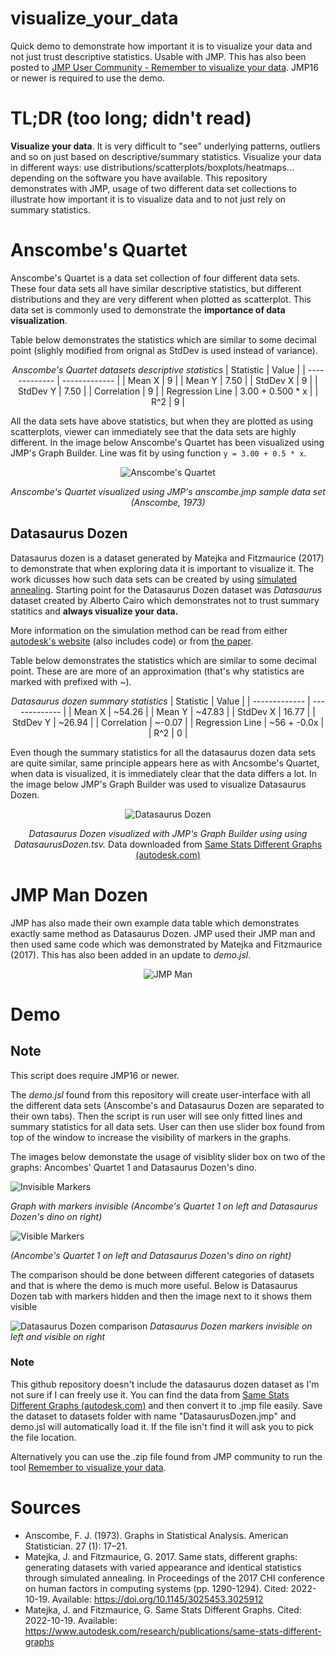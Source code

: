 # visualize_your_data
Quick demo to demonstrate how important it is to visualize your data and not just trust descriptive statistics. Usable with JMP. This has also been posted to [JMP User Community - Remember to visualize your data](https://community.jmp.com/t5/Discussions/Remember-to-visualize-your-data/m-p/557745). JMP16 or newer is required to use the demo.

# TL;DR (too long; didn't read)
**Visualize your data**. It is very difficult to "see" underlying patterns, outliers and so on just based on descriptive/summary statistics. Visualize your data in different ways: use distributions/scatterplots/boxplots/heatmaps... depending on the software you have available. This repository demonstrates with JMP, usage of two different data set collections to illustrate how important it is to visualize data and to not just rely on summary statistics.

# Anscombe's Quartet
Anscombe's Quartet is a data set collection of four different data sets. These four data sets all have similar descriptive statistics, but different distributions and they are very different when plotted as scatterplot. This data set is commonly used to demonstrate the **importance of data visualization**.

Table below demonstrates the statistics which are similar to some decimal point (slighly modified from orignal as StdDev is used instead of variance).

<center>

_Anscombe's Quartet datasets descriptive statistics_
| Statistic  | Value |
| ------------- | ------------- |
| Mean X  | 9  |
| Mean Y  | 7.50  |
| StdDev X | 9  |
| StdDev Y | 7.50  |
| Correlation  | 9  |
| Regression Line  | 3.00 + 0.500 * x  |
| R^2  | 9  |

</center>

All the data sets have above statistics, but when they are plotted as using scatterplots, viewer can immediately see that the data sets are highly different. In the image below Anscombe's Quartet has been visualized using JMP's Graph Builder. Line was fit by using function `y = 3.00 + 0.5 * x`. 

<center>

![Anscombe's Quartet](images/anscombes_quartet.png)

_Anscombe's Quartet visualized using JMP's anscombe.jmp sample data set (Anscombe, 1973)_

</center>

## Datasaurus Dozen
Datasaurus dozen is a dataset generated by Matejka and Fitzmaurice (2017) to demonstrate that when exploring data it is important to visualize it. The work dicusses how such data sets can be created by using [simulated annealing](https://en.wikipedia.org/wiki/Simulated_annealing). Starting point for the Datasaurus Dozen dataset was _Datasaurus_ dataset created by Alberto Cairo which demonstrates not to trust summary statitics and **always visualize your data.**

More information on the simulation method can be read from either [autodesk's website](https://www.autodesk.com/research/publications/same-stats-different-graphs) (also includes code) or from [the paper](https://doi.org/10.1145/3025453.3025912).

Table below demonstrates the statistics which are similar to some decimal point. These are are more of an approximation (that's why statistics are marked with prefixed with ~).

<center>

_Datasaurus dozen summary statistics_
| Statistic  | Value |
| ------------- | ------------- |
| Mean X  | ~54.26  |
| Mean Y  | ~47.83  |
| StdDev X | 16.77  |
| StdDev Y | ~26.94  |
| Correlation  | ~-0.07  |
| Regression Line  | ~56 + -0.0x  |
| R^2  | 0  |

</center>

Even though the summary statistics for all the datasaurus dozen data sets are quite similar, same principle appears here as with Ancsombe's Quartet, when data is visualized, it is immediately clear that the data differs a lot. In the image below JMP's Graph Builder was used to visualize Datasaurus Dozen. 

<center>

![Datasaurus Dozen](images/datasaurusdozen.png)

_Datasaurus Dozen visualized with JMP's Graph Builder using using DatasaurusDozen.tsv._ Data downloaded from [Same Stats Different Graphs (autodesk.com)](https://www.autodesk.com/research/publications/same-stats-different-graphs)

</center>

# JMP Man Dozen 
JMP has also made their own example data table which demonstrates exactly same method as Datasaurus Dozen. JMP used their JMP man and then used same code which was demonstrated by Matejka and Fitzmaurice (2017). This has also been added in an update to _demo.jsl_.

<center>

![JMP Man](images/jmpman1.png)

</center>


# Demo
## Note
This script does require JMP16 or newer.

The _demo.jsl_ found from this repository will create user-interface with all the different data sets (Anscombe's and Datasaurus Dozen are separated to their own tabs). Then the script is run user will see only fitted lines and summary statistics for all data sets. User can then use slider box found from top of the window to increase the visibility of markers in the graphs.

The images below demonstate the usage of visiblity slider box on two of the graphs: Ancombes' Quartet 1 and Datasaurus Dozen's dino.

![Invisible Markers](images/markers_invisible.png)

_Graph with markers invisible (Ancombe's Quartet 1 on left and Datasaurus Dozen's dino on right)_

![Visible Markers](images/markers_visible.png)

_(Ancombe's Quartet 1 on left and Datasaurus Dozen's dino on right)_

The comparison should be done between different categories of datasets and that is where the demo is much more useful. Below is Datasaurus Dozen tab with markers hidden and then the image next to it shows them visible

![Datasaurus Dozen comparison](images/saurus_dozen.png)
_Datasaurus Dozen markers invisible on left and visible on right_

### Note
This github repository doesn't include the datasaurus dozen dataset as I'm not sure if I can freely use it. You can find the data from [Same Stats Different Graphs (autodesk.com)](https://www.autodesk.com/research/publications/same-stats-different-graphs) and then convert it to .jmp file easily. Save the dataset to datasets folder with name "DatasaurusDozen.jmp" and demo.jsl will automatically load it. If the file isn't find it will ask you to pick the file location.

Alternatively you can use the .zip file found from JMP community to run the tool [Remember to visualize your data](https://community.jmp.com/t5/Discussions/Remember-to-visualize-your-data/m-p/557745). 



# Sources
* Anscombe, F. J. (1973). Graphs in Statistical Analysis. American Statistician. 27 (1): 17–21.
* Matejka, J. and Fitzmaurice, G. 2017. Same stats, different graphs: generating datasets with varied appearance and identical statistics through simulated annealing. In Proceedings of the 2017 CHI conference on human factors in computing systems (pp. 1290-1294). Cited: 2022-10-19. Available: https://doi.org/10.1145/3025453.3025912
* Matejka, J. and Fitzmaurice, G. Same Stats Different Graphs. Cited: 2022-10-19. Available: https://www.autodesk.com/research/publications/same-stats-different-graphs